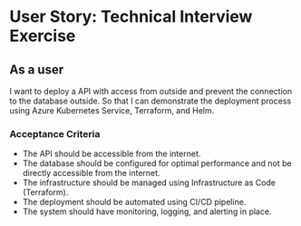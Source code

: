 # User Story: Technical Interview Exercise

## As a user
I want to deploy a API with access from outside and prevent the connection to the database outside.
So that I can demonstrate the deployment process using Azure Kubernetes Service, Terraform, and Helm.

### Acceptance Criteria
- The API should be accessible from the internet.
- The database should be configured for optimal performance and not be directly accessible from the internet.
- The infrastructure should be managed using Infrastructure as Code (Terraform).
- The deployment should be automated using CI/CD pipeline.
- The system should have monitoring, logging, and alerting in place.